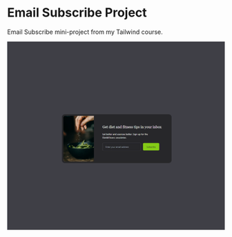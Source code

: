 # Email Subscribe Project

Email Subscribe mini-project from my Tailwind course.

![Email Subscribe Card](images/email-subscribe.png)
